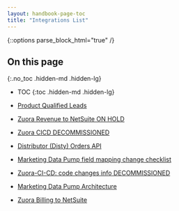```yaml
---
layout: handbook-page-toc
title: "Integrations List"
---
```


{::options parse_block_html="true" /}

<link rel="stylesheet" type="text/css" href="/stylesheets/biztech.css" />

## On this page
{:.no_toc .hidden-md .hidden-lg}

- TOC
{:toc .hidden-md .hidden-lg}

- [Product Qualified Leads](./product-qualified-leads-integration)
- [Zuora Revenue to NetSuite ON HOLD](./zuora-revenue-to-netsuite)
- [Zuora CICD DECOMMISSIONED](./zuora-ci-cd)
- [Distributor (Disty) Orders API](./distributor-api)
- [Marketing Data Pump field mapping change checklist](./marketing-data-pump-field-mapping-change-checklist)
- [Zuora-CI-CD: code changes info DECOMMISSIONED](./zuora-ci-cd-code-changes-info)
- [Marketing Data Pump Architecture](./marketing-data-pump)
- [Zuora Billing to NetSuite](./zuora-billing-netsuite)
